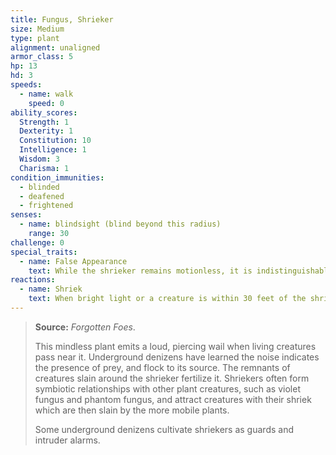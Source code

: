 ```yaml
---
title: Fungus, Shrieker
size: Medium
type: plant
alignment: unaligned
armor_class: 5
hp: 13
hd: 3
speeds:
  - name: walk
    speed: 0
ability_scores:
  Strength: 1
  Dexterity: 1
  Constitution: 10
  Intelligence: 1
  Wisdom: 3
  Charisma: 1
condition_immunities:
  - blinded
  - deafened
  - frightened
senses:
  - name: blindsight (blind beyond this radius)
    range: 30
challenge: 0
special_traits:
  - name: False Appearance
    text: While the shrieker remains motionless, it is indistinguishable from an ordinary fungus.
reactions:
  - name: Shriek
    text: When bright light or a creature is within 30 feet of the shrieker, it emits a shriek audible within 300 feet of it. The shrieker continues to shriek until the disturbance moves out of range and for 1d4 of the shrieker's turns afterward.
---
```


> **Source:** *Forgotten Foes*.
>
> This mindless plant emits a loud, piercing wail when living creatures pass near it. Underground denizens have learned the noise indicates the presence of prey, and flock to its source. The remnants of creatures slain around the shrieker fertilize it. Shriekers often form symbiotic relationships with other plant creatures, such as violet fungus and phantom fungus, and attract creatures with their shriek which are then slain by the more mobile plants.
>
> Some underground denizens cultivate shriekers as guards and intruder alarms.
